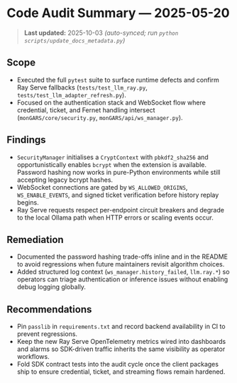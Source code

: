 # Code Audit Summary — 2025-05-20

> **Last updated:** 2025-10-03 _(auto-synced; run `python scripts/update_docs_metadata.py`)_

## Scope
- Executed the full `pytest` suite to surface runtime defects and confirm Ray
  Serve fallbacks (`tests/test_llm_ray.py`, `tests/test_llm_adapter_refresh.py`).
- Focused on the authentication stack and WebSocket flow where credential,
  ticket, and Fernet handling intersect (`monGARS/core/security.py`,
  `monGARS/api/ws_manager.py`).

## Findings
- `SecurityManager` initialises a `CryptContext` with `pbkdf2_sha256` and
  opportunistically enables `bcrypt` when the extension is available. Password
  hashing now works in pure-Python environments while still accepting legacy
  bcrypt hashes.
- WebSocket connections are gated by `WS_ALLOWED_ORIGINS`, `WS_ENABLE_EVENTS`, and
  signed ticket verification before history replay begins.
- Ray Serve requests respect per-endpoint circuit breakers and degrade to the
  local Ollama path when HTTP errors or scaling events occur.

## Remediation
- Documented the password hashing trade-offs inline and in the README to avoid
  regressions when future maintainers revisit algorithm choices.
- Added structured log context (`ws_manager.history_failed`, `llm.ray.*`) so
  operators can triage authentication or inference issues without enabling debug
  logging globally.

## Recommendations
- Pin `passlib` in `requirements.txt` and record backend availability in CI to
  prevent regressions.
- Keep the new Ray Serve OpenTelemetry metrics wired into dashboards and alarms
  so SDK-driven traffic inherits the same visibility as operator workflows.
- Fold SDK contract tests into the audit cycle once the client packages ship to
  ensure credential, ticket, and streaming flows remain hardened.
